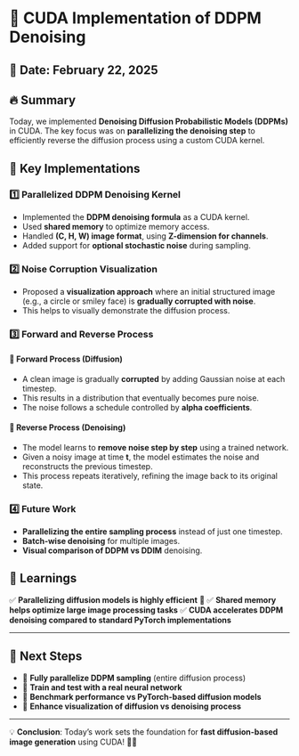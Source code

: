 # 🚀 CUDA Implementation of DDPM Denoising

## 📅 Date: February 22, 2025

## 🔥 Summary
Today, we implemented **Denoising Diffusion Probabilistic Models (DDPMs)** in CUDA. The key focus was on **parallelizing the denoising step** to efficiently reverse the diffusion process using a custom CUDA kernel.

## 🎯 Key Implementations
### 1️⃣ **Parallelized DDPM Denoising Kernel**
- Implemented the **DDPM denoising formula** as a CUDA kernel.
- Used **shared memory** to optimize memory access.
- Handled **(C, H, W) image format**, using **Z-dimension for channels**.
- Added support for **optional stochastic noise** during sampling.

### 2️⃣ **Noise Corruption Visualization**
- Proposed a **visualization approach** where an initial structured image (e.g., a circle or smiley face) is **gradually corrupted with noise**.
- This helps to visually demonstrate the diffusion process.

### 3️⃣ **Forward and Reverse Process**
#### 🔹 **Forward Process (Diffusion)**
- A clean image is gradually **corrupted** by adding Gaussian noise at each timestep.
- This results in a distribution that eventually becomes pure noise.
- The noise follows a schedule controlled by **alpha coefficients**.

#### 🔹 **Reverse Process (Denoising)**
- The model learns to **remove noise step by step** using a trained network.
- Given a noisy image at time **t**, the model estimates the noise and reconstructs the previous timestep.
- This process repeats iteratively, refining the image back to its original state.

### 4️⃣ **Future Work**
- **Parallelizing the entire sampling process** instead of just one timestep.
- **Batch-wise denoising** for multiple images.
- **Visual comparison of DDPM vs DDIM** denoising.

## 📌 Learnings
✅ **Parallelizing diffusion models is highly efficient** 🚀
✅ **Shared memory helps optimize large image processing tasks**
✅ **CUDA accelerates DDPM denoising compared to standard PyTorch implementations**

---

## 🎯 Next Steps
- 🔹 **Fully parallelize DDPM sampling** (entire diffusion process)
- 🔹 **Train and test with a real neural network**
- 🔹 **Benchmark performance vs PyTorch-based diffusion models**
- 🔹 **Enhance visualization of diffusion vs denoising process**

---

💡 **Conclusion**: Today’s work sets the foundation for **fast diffusion-based image generation** using CUDA! 💙🔥

